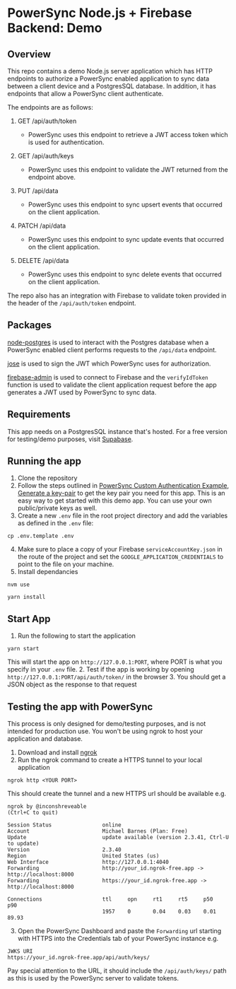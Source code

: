 # PowerSync Node.js + Firebase Backend: Demo

## Overview
This repo contains a demo Node.js server application which has HTTP endpoints to authorize a PowerSync enabled application to sync data between a client device and a PostgresSQL database. In addition, it has endpoints that allow a PowerSync client authenticate.

The endpoints are as follows:

1. GET /api/auth/token

   - PowerSync uses this endpoint to retrieve a JWT access token which is used for authentication. 

2. GET /api/auth/keys

   - PowerSync uses this endpoint to validate the JWT returned from the endpoint above.

3. PUT /api/data

   - PowerSync uses this endpoint to sync upsert events that occurred on the client application.

4. PATCH /api/data

   - PowerSync uses this endpoint to sync update events that occurred on the client application.

5. DELETE /api/data

    - PowerSync uses this endpoint to sync delete events that occurred on the client application.

The repo also has an integration with Firebase to validate token provided in the header of the `/api/auth/token` endpoint.

## Packages
[node-postgres](https://github.com/brianc/node-postgres)  is used to interact with the Postgres database when a PowerSync enabled client performs requests to the `/api/data` endpoint.

[jose](https://github.com/panva/jose) is used to sign the JWT which PowerSync uses for authorization.

[firebase-admin](https://github.com/firebase/firebase-admin-node) is used to connect to Firebase and the `verifyIdToken` function is used to validate the client application request before the app generates a JWT used by PowerSync to sync data.

## Requirements
This app needs on a PostgresSQL instance that's hosted. For a free version for testing/demo purposes, visit [Supabase](https://supabase.com/).

## Running the app
1. Clone the repository
2. Follow the steps outlined in [PowerSync Custom Authentication Example](https://github.com/journeyapps/powersync-jwks-example), [Generate a key-pair](https://github.com/journeyapps/powersync-jwks-example#1-generate-a-key-pair) to get the key pair you need for this app. This is an easy way to get started with this demo app. You can use your own public/private keys as well.
3. Create a new `.env` file in the root project directory and add the variables as defined in the `.env` file:
```shell
cp .env.template .env
```
4. Make sure to place a copy of your Firebase `serviceAccountKey.json` in the route of the project and set the `GOOGLE_APPLICATION_CREDENTIALS` to point to the file on your machine.
5. Install dependancies
```shell
nvm use
```
```shell
yarn install
```
## Start App
1. Run the following to start the application
```shell
yarn start
```
This will start the app on `http://127.0.0.1:PORT`, where PORT is what you specify in your `.env` file.
2. Test if the app is working by opening `http://127.0.0.1:PORT/api/auth/token/` in the browser
3. You should get a JSON object as the response to that request

## Testing the app with PowerSync
This process is only designed for demo/testing purposes, and is not intended for production use. You won't be using ngrok to host your application and database.
1. Download and install [ngrok](https://ngrok.com/)
2. Run the ngrok command to create a HTTPS tunnel to your local application
```shell
ngrok http <YOUR PORT>
```
This should create the tunnel and a new HTTPS url should be available e.g.
```shell
ngrok by @inconshreveable                                                                                                                  (Ctrl+C to quit)

Session Status                online
Account                       Michael Barnes (Plan: Free)
Update                        update available (version 2.3.41, Ctrl-U to update)
Version                       2.3.40
Region                        United States (us)
Web Interface                 http://127.0.0.1:4040
Forwarding                    http://your_id.ngrok-free.app -> http://localhost:8000
Forwarding                    https://your_id.ngrok-free.app -> http://localhost:8000

Connections                   ttl     opn     rt1     rt5     p50     p90
                              1957    0       0.04    0.03    0.01    89.93
```
3. Open the PowerSync Dashboard and paste the `Forwarding` url starting with HTTPS into the Credentials tab of your PowerSync instance e.g.
```
JWKS URI 
https://your_id.ngrok-free.app/api/auth/keys/
```
Pay special attention to the URL, it should include the `/api/auth/keys/` path as this is used by the PowerSync server to validate tokens.
